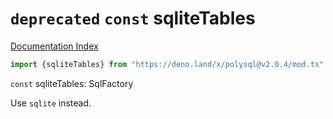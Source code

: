 # `deprecated` `const` sqliteTables

[Documentation Index](../README.md)

```ts
import {sqliteTables} from "https://deno.land/x/polysql@v2.0.4/mod.ts"
```

`const` sqliteTables: SqlFactory

Use `sqlite` instead.

